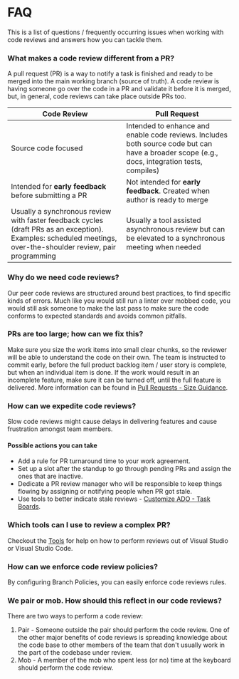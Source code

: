 # FAQ

This is a list of questions / frequently occurring issues when working with code reviews and answers how you can tackle them.

### What makes a code review different from a PR? <a href="#what-makes-a-code-review-different-from-a-pr" id="what-makes-a-code-review-different-from-a-pr"></a>

A pull request (PR) is a way to notify a task is finished and ready to be merged into the main working branch (source of truth). A code review is having someone go over the code in a PR and validate it before it is merged, but, in general, code reviews can take place outside PRs too.

| Code Review                                                                                                                                                    | Pull Request                                                                                                                                  |
| -------------------------------------------------------------------------------------------------------------------------------------------------------------- | --------------------------------------------------------------------------------------------------------------------------------------------- |
| Source code focused                                                                                                                                            | Intended to enhance and enable code reviews. Includes both source code but can have a broader scope (e.g., docs, integration tests, compiles) |
| Intended for **early feedback** before submitting a PR                                                                                                         | Not intended for **early feedback**. Created when author is ready to merge                                                                    |
| Usually a synchronous review with faster feedback cycles (draft PRs as an exception). Examples: scheduled meetings, over-the-shoulder review, pair programming | Usually a tool assisted asynchronous review but can be elevated to a synchronous meeting when needed                                          |

### Why do we need code reviews? <a href="#why-do-we-need-code-reviews" id="why-do-we-need-code-reviews"></a>

Our peer code reviews are structured around best practices, to find specific kinds of errors. Much like you would still run a linter over mobbed code, you would still ask someone to make the last pass to make sure the code conforms to expected standards and avoids common pitfalls.

### PRs are too large; how can we fix this? <a href="#prs-are-too-large-how-can-we-fix-this" id="prs-are-too-large-how-can-we-fix-this"></a>

Make sure you size the work items into small clear chunks, so the reviewer will be able to understand the code on their own. The team is instructed to commit early, before the full product backlog item / user story is complete, but when an individual item is done. If the work would result in an incomplete feature, make sure it can be turned off, until the full feature is delivered. More information can be found in [Pull Requests - Size Guidance](https://microsoft.github.io/code-with-engineering-playbook/code-reviews/pull-requests/#size-guidance).

### How can we expedite code reviews? <a href="#how-can-we-expedite-code-reviews" id="how-can-we-expedite-code-reviews"></a>

Slow code reviews might cause delays in delivering features and cause frustration amongst team members.

#### Possible actions you can take <a href="#possible-actions-you-can-take" id="possible-actions-you-can-take"></a>

* Add a rule for PR turnaround time to your work agreement.
* Set up a slot after the standup to go through pending PRs and assign the ones that are inactive.
* Dedicate a PR review manager who will be responsible to keep things flowing by assigning or notifying people when PR got stale.
* Use tools to better indicate stale reviews - [Customize ADO - Task Boards](https://microsoft.github.io/code-with-engineering-playbook/code-reviews/tools/#task-boards).

### Which tools can I use to review a complex PR? <a href="#which-tools-can-i-use-to-review-a-complex-pr" id="which-tools-can-i-use-to-review-a-complex-pr"></a>

Checkout the [Tools](https://microsoft.github.io/code-with-engineering-playbook/code-reviews/tools/) for help on how to perform reviews out of Visual Studio or Visual Studio Code.

### How can we enforce code review policies? <a href="#how-can-we-enforce-code-review-policies" id="how-can-we-enforce-code-review-policies"></a>

By configuring Branch Policies, you can easily enforce code reviews rules.

### We pair or mob. How should this reflect in our code reviews? <a href="#we-pair-or-mob-how-should-this-reflect-in-our-code-reviews" id="we-pair-or-mob-how-should-this-reflect-in-our-code-reviews"></a>

There are two ways to perform a code review:

1. Pair - Someone outside the pair should perform the code review. One of the other major benefits of code reviews is spreading knowledge about the code base to other members of the team that don't usually work in the part of the codebase under review.
2. Mob - A member of the mob who spent less (or no) time at the keyboard should perform the code review.
